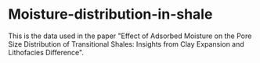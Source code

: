 # Moisture-distribution-in-shale
This is the data used in the paper "Effect of Adsorbed Moisture on the Pore Size Distribution of Transitional Shales: Insights from Clay Expansion and Lithofacies Difference".
